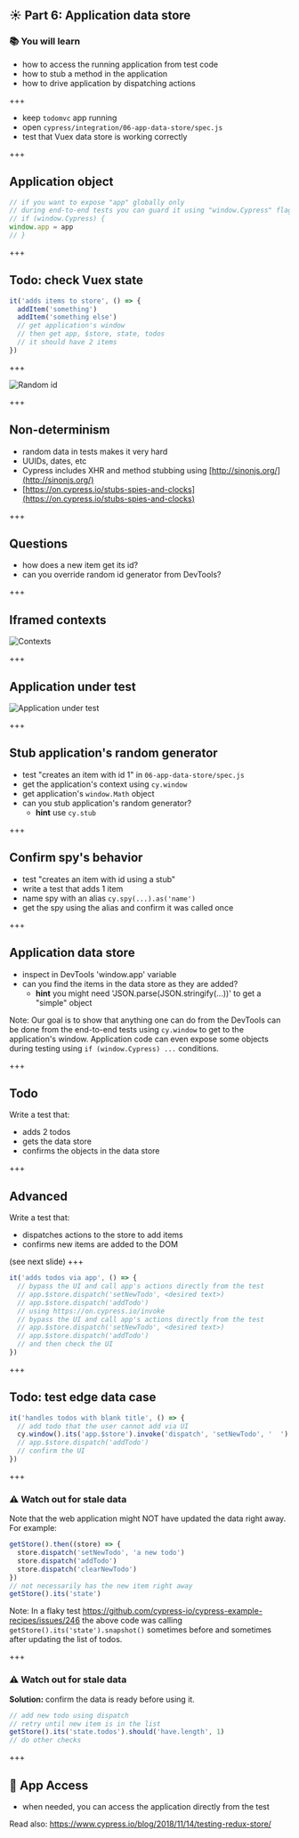 ## ☀️ Part 6: Application data store

### 📚 You will learn

- how to access the running application from test code
- how to stub a method in the application
- how to drive application by dispatching actions

+++

- keep `todomvc` app running
- open `cypress/integration/06-app-data-store/spec.js`
- test that Vuex data store is working correctly

+++

## Application object

```javascript
// if you want to expose "app" globally only
// during end-to-end tests you can guard it using "window.Cypress" flag
// if (window.Cypress) {
window.app = app
// }
```

+++

## Todo: check Vuex state

```javascript
it('adds items to store', () => {
  addItem('something')
  addItem('something else')
  // get application's window
  // then get app, $store, state, todos
  // it should have 2 items
})
```

+++

![Random id](/slides/06-app-data-store/img/new-todo.png)

+++

## Non-determinism

- random data in tests makes it very hard
- UUIDs, dates, etc
- Cypress includes XHR and method stubbing using [http://sinonjs.org/](http://sinonjs.org/)
- [https://on.cypress.io/stubs-spies-and-clocks](https://on.cypress.io/stubs-spies-and-clocks)

+++

## Questions

- how does a new item get its id?
- can you override random id generator from DevTools?

+++

## Iframed contexts

![Contexts](/slides/06-app-data-store/img/contexts.png)

+++

## Application under test

![Application under test](/slides/06-app-data-store/img/app-in-window.png)

+++

## Stub application's random generator

- test "creates an item with id 1" in `06-app-data-store/spec.js`
- get the application's context using `cy.window`
- get application's `window.Math` object
- can you stub application's random generator?
  - **hint** use `cy.stub`

+++

## Confirm spy's behavior

- test "creates an item with id using a stub"
- write a test that adds 1 item
- name spy with an alias `cy.spy(...).as('name')`
- get the spy using the alias and confirm it was called once

+++

## Application data store

- inspect in DevTools 'window.app' variable
- can you find the items in the data store as they are added?
  - **hint** you might need 'JSON.parse(JSON.stringify(...))' to get a "simple" object

Note:
Our goal is to show that anything one can do from the DevTools can be done from the end-to-end tests using `cy.window` to get to the application's window. Application code can even expose some objects during testing using `if (window.Cypress) ...` conditions.

+++

## Todo

Write a test that:

- adds 2 todos
- gets the data store
- confirms the objects in the data store

+++

## Advanced

Write a test that:

- dispatches actions to the store to add items
- confirms new items are added to the DOM

(see next slide)
+++

```js
it('adds todos via app', () => {
  // bypass the UI and call app's actions directly from the test
  // app.$store.dispatch('setNewTodo', <desired text>)
  // app.$store.dispatch('addTodo')
  // using https://on.cypress.io/invoke
  // bypass the UI and call app's actions directly from the test
  // app.$store.dispatch('setNewTodo', <desired text>)
  // app.$store.dispatch('addTodo')
  // and then check the UI
})
```

+++

## Todo: test edge data case

```js
it('handles todos with blank title', () => {
  // add todo that the user cannot add via UI
  cy.window().its('app.$store').invoke('dispatch', 'setNewTodo', '  ')
  // app.$store.dispatch('addTodo')
  // confirm the UI
})
```

+++

### ⚠️ Watch out for stale data

Note that the web application might NOT have updated the data right away. For example:

```js
getStore().then((store) => {
  store.dispatch('setNewTodo', 'a new todo')
  store.dispatch('addTodo')
  store.dispatch('clearNewTodo')
})
// not necessarily has the new item right away
getStore().its('state')
```

Note:
In a flaky test https://github.com/cypress-io/cypress-example-recipes/issues/246 the above code was calling `getStore().its('state').snapshot()` sometimes before and sometimes after updating the list of todos.

+++

### ⚠️ Watch out for stale data

**Solution:** confirm the data is ready before using it.

```js
// add new todo using dispatch
// retry until new item is in the list
getStore().its('state.todos').should('have.length', 1)
// do other checks
```

+++

## 🏁 App Access

- when needed, you can access the application directly from the test

Read also: https://www.cypress.io/blog/2018/11/14/testing-redux-store/
